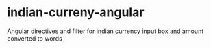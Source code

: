 # indian-curreny-angular
Angular directives and filter for indian currency input box and amount converted to words
